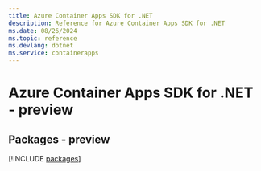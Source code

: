 ```yaml
---
title: Azure Container Apps SDK for .NET
description: Reference for Azure Container Apps SDK for .NET
ms.date: 08/26/2024
ms.topic: reference
ms.devlang: dotnet
ms.service: containerapps
---
```

# Azure Container Apps SDK for .NET - preview
## Packages - preview
[!INCLUDE [packages](container-apps-index.md)]